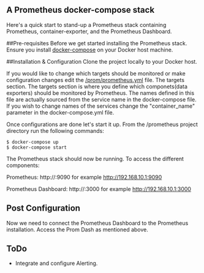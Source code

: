 ## A Prometheus docker-compose stack
Here's a quick start to stand-up a Prometheus stack containing Prometheus, container-exporter, and the Prometheus Dashboard.

##Pre-requisites
Before we get started installing the Prometheus stack. Ensure you install [docker-compose](https://docs.docker.com/compose/install/) on your Docker host machine.

##Installation & Configuration
Clone the project locally to your Docker host. 

If you would like to change which targets should be monitored or make configuration changes edit the [/prom/prometheus.yml](https://github.com/vegasbrianc/prometheus/blob/master/prom/prometheus.yml#L30) file. The targets section. The targets section is where you define which componets(data exporters) should be monitored by Prometheus. The names defined in this file are actually sourced from the service name in the docker-compose file. If you wish to change names of the services change the "container_name" parameter in the docker-compose.yml file. 

Once configurations are done let's start it up. From the /prometheus project directory run the following commands:

    $ docker-compose up
    $ docker-compose start

The Prometheus stack should now be running. To access the different components:

Prometheus: http://<Host IP Address>:9090 for example http://192.168.10.1:9090

Prometheus Dashboard: http://<Host IP Address>:3000 for example http://192.168.10.1:3000

## Post Configuration
Now we need to connect the Prometheus Dashboard to the Prometheus installation. Access the Prom Dash as mentioned above. 

## ToDo
* Integrate and configure Alerting.
 
